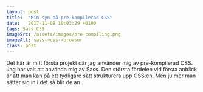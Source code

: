 ```yaml
---
layout: post
title:  "Min syn på pre-kompilerad CSS"
date:   2017-11-08 19:03:29 +0100
tags: Sass CSS
imageSrc: /assets/images/pre-compiling.png
imageAlt: sass->css->browser
class: post
---
```

Det här är mitt första projekt där jag använder mig av pre-kompilerad CSS. Jag har valt att använda mig av Sass. Den största fördelen vid första anblick är att man kan på ett tydligare sätt strukturera upp CSS:en. Men ju mer man sätter sig in i det så blir de an .